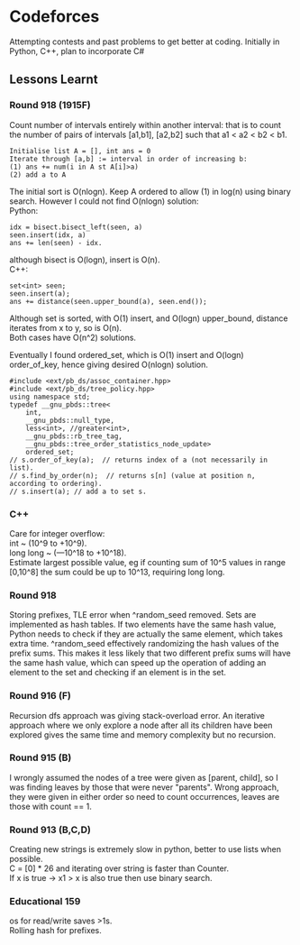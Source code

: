 # Codeforces
Attempting contests and past problems to get better at coding. Initially in Python, C++, plan to incorporate C#

## Lessons Learnt 

### Round 918 (1915F)  
Count number of intervals entirely within another interval: that is to count the number of pairs of intervals [a1,b1], [a2,b2] such that a1 < a2 < b2 < b1. 
```
Initialise list A = [], int ans = 0   
Iterate through [a,b] := interval in order of increasing b:  
(1) ans += num(i in A st A[i]>a)  
(2) add a to A   
``` 
The initial sort is O(nlogn). Keep A ordered to allow (1) in log(n) using binary search.  However I could not find O(nlogn) solution:  
Python: 
```
idx = bisect.bisect_left(seen, a)  
seen.insert(idx, a)  
ans += len(seen) - idx.
```
although bisect is O(logn), insert is O(n).  
C++: 
```
set<int> seen;  
seen.insert(a);
ans += distance(seen.upper_bound(a), seen.end());  
```
Although set is sorted, with O(1) insert, and O(logn) upper_bound, distance iterates from x to y, so is O(n).  
Both cases have O(n^2) solutions.  

Eventually I found ordered_set, which is O(1) insert and O(logn) order_of_key, hence giving desired O(nlogn) solution.
```
#include <ext/pb_ds/assoc_container.hpp>  
#include <ext/pb_ds/tree_policy.hpp>  
using namespace std;  
typedef __gnu_pbds::tree<  
    int,  
    __gnu_pbds::null_type,  
    less<int>, //greater<int>,  
    __gnu_pbds::rb_tree_tag,  
    __gnu_pbds::tree_order_statistics_node_update>  
    ordered_set;  
// s.order_of_key(a);  // returns index of a (not necessarily in list).  
// s.find_by_order(n);  // returns s[n] (value at position n, according to ordering).  
// s.insert(a); // add a to set s.   
```
  

### C++
Care for integer overflow:    
int ~ (10^9 to +10^9).  
long long ~ (—10^18 to +10^18).  
Estimate largest possible value, eg if counting sum of 10^5 values in range [0,10^8] the sum could be up to 10^13, requiring long long.  


### Round 918
Storing prefixes, TLE error when ^random_seed removed. Sets are implemented as hash tables. If two elements have the same hash value, Python needs to check if they are actually the same element, which takes extra time. ^random_seed effectively randomizing the hash values of the prefix sums. This makes it less likely that two different prefix sums will have the same hash value, which can speed up the operation of adding an element to the set and checking if an element is in the set.

### Round 916 (F)
Recursion dfs approach was giving stack-overload error. An iterative approach where we only explore a node after all its children have been explored gives the same time and memory complexity but no recursion.  

### Round 915 (B) 
I wrongly assumed the nodes of a tree were given as [parent, child], so I was finding leaves by those that were never "parents". Wrong approach, they were given in either order so need to count occurrences, leaves are those with count == 1.  

### Round 913 (B,C,D)
Creating new strings is extremely slow in python, better to use lists when possible.  
C = [0] * 26 and iterating over string is faster than Counter.  
If x is true -> x1 > x is also true then use binary search.  

### Educational 159 
os for read/write saves >1s.  
Rolling hash for prefixes.  


